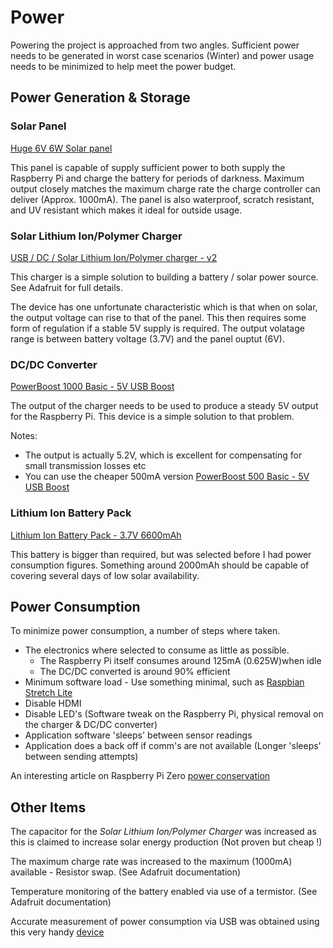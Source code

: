 # Power 

Powering the project is approached from two angles.  Sufficient power needs to be generated in worst case scenarios (Winter) and power usage needs
to be minimized to help meet the power budget.

## Power Generation & Storage

### Solar Panel

[Huge 6V 6W Solar panel](https://www.adafruit.com/product/1525)

This panel is capable of supply sufficient power to both supply the Raspberry Pi and charge the battery for periods of darkness. Maximum output
closely matches the maximum charge rate the charge controller can deliver (Approx. 1000mA).  The panel is also waterproof, scratch resistant, and UV resistant 
which makes it ideal for outside usage.

### Solar Lithium Ion/Polymer Charger

[USB / DC / Solar Lithium Ion/Polymer charger - v2](https://www.adafruit.com/product/390)

This charger is a simple solution to building a battery / solar power source.  See Adafruit for full details.

The device has one unfortunate characteristic which is that when on solar, the output voltage can rise to that of the panel.  This then requires
some form of regulation if a stable 5V supply is required.  The output volatage range is between battery voltage (3.7V) and the panel ouptut (6V).

### DC/DC Converter

[PowerBoost 1000 Basic - 5V USB Boost ](https://www.adafruit.com/product/2030)

The output of the charger needs to be used to produce a steady 5V output for the Raspberry Pi. This device is a simple solution to that problem.

Notes:

* The output is actually 5.2V, which is excellent for compensating for small transmission losses etc
* You can use the cheaper 500mA version [PowerBoost 500 Basic - 5V USB Boost ](https://www.adafruit.com/product/1903)

### Lithium Ion Battery Pack

[Lithium Ion Battery Pack - 3.7V 6600mAh](https://www.adafruit.com/product/353)

This battery is bigger than required, but was selected before I had power consumption figures.  Something around 2000mAh should be 
capable of covering several days of low solar availability.

## Power Consumption

To minimize power consumption, a number of steps where taken.

* The electronics where selected to consume as little as possible.  
    * The Raspberry Pi itself consumes around 125mA (0.625W)when idle
    * The DC/DC converted is around 90% efficient
* Minimum software load - Use something minimal, such as [Raspbian Stretch Lite](https://www.raspberrypi.org/downloads/raspbian/)
* Disable HDMI 
* Disable LED's (Software tweak on the Raspberry Pi, physical removal on the charger & DC/DC converter)
* Application software 'sleeps' between sensor readings
* Application does a back off if comm's are not available (Longer 'sleeps' between sending attempts)

An interesting article on Raspberry Pi Zero [power conservation](https://www.jeffgeerling.com/blogs/jeff-geerling/raspberry-pi-zero-conserve-energy)

## Other Items

The capacitor for the *Solar Lithium Ion/Polymer Charger* was increased as this is claimed to increase solar energy production (Not proven but cheap !)

The maximum charge rate was increased to the maximum (1000mA) available - Resistor swap. (See Adafruit documentation)

Temperature monitoring of the battery enabled via use of a termistor.  (See Adafruit documentation)

Accurate measurement of power consumption via USB was obtained using this very handy [device](https://www.tindie.com/products/mux/usb-31-type-a-power-meter-5-digit-precision/)


